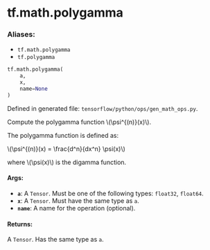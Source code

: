 <div itemscope itemtype="http://developers.google.com/ReferenceObject">
<meta itemprop="name" content="tf.math.polygamma" />
<meta itemprop="path" content="Stable" />
</div>

# tf.math.polygamma

### Aliases:

* `tf.math.polygamma`
* `tf.polygamma`

``` python
tf.math.polygamma(
    a,
    x,
    name=None
)
```



Defined in generated file: `tensorflow/python/ops/gen_math_ops.py`.

Compute the polygamma function \\(\psi^{(n)}(x)\\).

The polygamma function is defined as:


\\(\psi^{(n)}(x) = \frac{d^n}{dx^n} \psi(x)\\)

where \\(\psi(x)\\) is the digamma function.

#### Args:

* <b>`a`</b>: A `Tensor`. Must be one of the following types: `float32`, `float64`.
* <b>`x`</b>: A `Tensor`. Must have the same type as `a`.
* <b>`name`</b>: A name for the operation (optional).


#### Returns:

A `Tensor`. Has the same type as `a`.